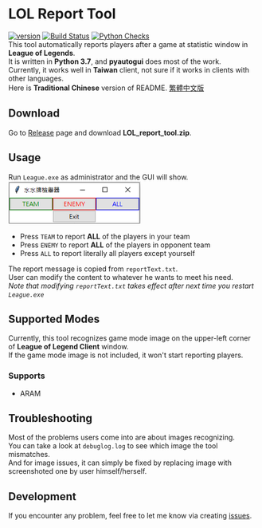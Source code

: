 # LOL Report Tool
[![version](https://img.shields.io/github/v/release/SivWatt/LOL_report_tool)](https://github.com/SivWatt/LOL_report_tool/releases)
[![Build Status](https://github.com/SivWatt/LOL_report_tool/actions/workflows/BuildExecutable.yaml/badge.svg?branch=master)](https://github.com/SivWatt/LOL_report_tool/actions/workflows/BuildExecutable.yaml) 
[![Python Checks](https://github.com/SivWatt/LOL_report_tool/actions/workflows/python-checks.yaml/badge.svg?branch=master)](https://github.com/SivWatt/LOL_report_tool/actions/workflows/python-checks.yaml)  
This tool automatically reports players after a game at statistic window in __League of Legends__.  
It is written in __Python 3.7__, and __pyautogui__ does most of the work.  
Currently, it works well in __Taiwan__ client, not sure if it works in clients with other languages.  
Here is __Traditional Chinese__ version of README. [繁體中文版](/README_Chinese.md)

## Download
Go to [Release](https://github.com/SivWatt/LOL_report_tool/releases/latest) page and download __LOL_report_tool.zip__.

## Usage
Run `League.exe` as administrator and the GUI will show.  
![GUI](/doc/main-window.PNG?raw=true)
  - Press `TEAM` to report __ALL__ of the players in your team  
  - Press `ENEMY` to report __ALL__ of the players in opponent team  
  - Press `ALL` to report literally all players except yourself  

The report message is copied from `reportText.txt`.  
User can modify the content to whatever he wants to meet his need.  
_Note that modifying `reportText.txt` takes effect after next time you restart `League.exe`_

## Supported Modes
Currently, this tool recognizes game mode image on the upper-left corner of __League of Legend Client__ window.  
If the game mode image is not included, it won't start reporting players.  
### Supports
- ARAM

## Troubleshooting
Most of the problems users come into are about images recognizing.  
You can take a look at `debuglog.log` to see which image the tool mismatches.  
And for image issues, it can simply be fixed by replacing image with screenshoted one by user himself/herself.

## Development
If you encounter any problem, feel free to let me know via creating [issues](https://github.com/SivWatt/LOL_report_tool/issues).
